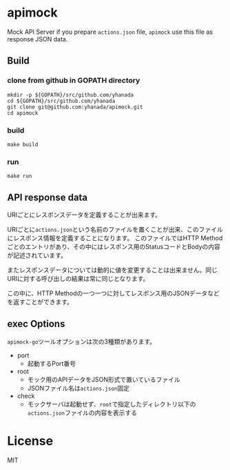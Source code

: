 # apimock

Mock API Server
if you prepare `actions.json` file, `apimock` use this file as response JSON data.

## Build

### clone from github in GOPATH directory
```shell
mkdir -p ${GOPATH}/src/github.com/yhanada
cd ${GOPATH}/src/github.com/yhanada
git clone git@github.com:yhanada/apimock.git
cd apimock
```

### build

```shell
make build
```

### run

```shell
make run
```

## API response data
URIごとにレスポンスデータを定義することが出来ます。

URIごとに`actions.json`という名前のファイルを置くことが出来、このファイルにレスポンス情報を定義することになります。
このファイルではHTTP Methodごとのエントリがあり、その中にはレスポンス用のStatusコードとBodyの内容が記述されています。

またレスポンスデータについては動的に値を変更することは出来ません。同じURIに対する呼び出しの結果は常に同じとなります。

この中に、HTTP Methodの一つ一つに対してレスポンス用のJSONデータなどを返すことができます。

## exec Options
`apimock-go`ツールオプションは次の3種類があります。

* port
    * 起動するPort番号
* root
    * モック用のAPIデータをJSON形式で置いているファイル
    * JSONファイル名は`actions.json`固定
* check
    * モックサーバは起動せず、`root`で指定したディレクトリ以下の`actions.json`ファイルの内容を表示する

# License
MIT
